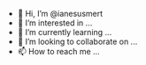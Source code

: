 - 👋 Hi, I’m @ianesusmert
- 👀 I’m interested in ...
- 🌱 I’m currently learning ...
- 💞️ I’m looking to collaborate on ...
- 📫 How to reach me ...

<!---
ianesusmert/ianesusmert is a ✨ special ✨ repository because its `README.md` (this file) appears on your GitHub profile.
You can click the Preview link to take a look at your changes.
--->
